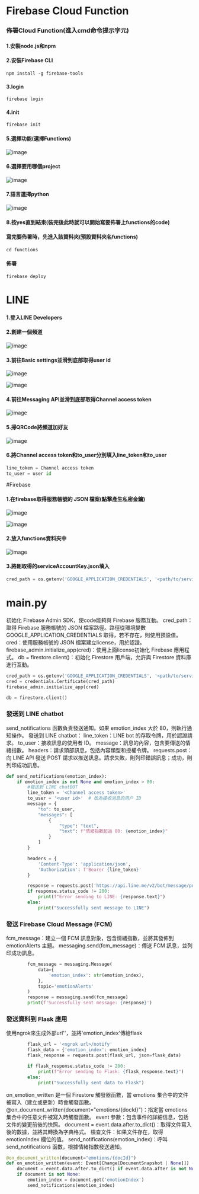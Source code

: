 # Firebase Cloud Function
### 佈署Cloud Function(進入cmd命令提示字元)
#### 1.安裝node.js和npm
#### 2.安裝Firebase CLI
```
npm install -g firebase-tools
```
#### 3.login
```
firebase login
```
#### 4.init
```
firebase init
```
#### 5.選擇功能(選擇Functions)
![image](README_image/choose_functions.png)
#### 6.選擇要用哪個project
![image](README_image/choose_project.png)
#### 7.語言選擇python
![image](README_image/choose_language.png)
#### 8.按yes直到結束(裝完後此時就可以開始寫要佈署上functions的code)
#### 寫完要佈署時，先進入該資料夾(預設資料夾名functions)
```
cd functions
```
#### 佈署
```
firebase deploy
```
# LINE
#### 1.登入LINE Developers
#### 2.創建一個頻道
![image](README_image/channels.png)
#### 3.前往Basic settings並滑到底部取得user id
![image](README_image/basic_settings.png)

![image](README_image/user_id.png)
#### 4.前往Messaging API並滑到底部取得Channel access token
![image](README_image/channel_access_token.png)
#### 5.掃QRCode將頻道加好友
![image](README_image/QRCode.png)
#### 6.將Channel access token和to_user分別填入line_token和to_user
```python
line_token = Channel access token
to_user = user id
```
#Firebase
#### 1.在firebase取得服務帳號的 JSON 檔案(點擊產生私密金鑰)
![image](README_image/service_account.png)

![image](README_image/service_account_2.png)
#### 2.放入functions資料夾中
![image](README_image/folder.png)
#### 3.將剛取得的serviceAccountKey.json填入
```python
cred_path = os.getenv('GOOGLE_APPLICATION_CREDENTIALS', '<path/to/serviceAccountKey.json>')
```
# main.py
初始化 Firebase Admin SDK，使code能夠與 Firebase 服務互動。
cred_path：取得 Firebase 服務帳號的 JSON 檔案路徑。路徑從環境變數 GOOGLE_APPLICATION_CREDENTIALS 取得，若不存在，則使用預設值。 
cred：使用服務帳號的 JSON 檔案建立license，用於認證。 firebase_admin.initialize_app(cred)：使用上面license初始化 Firebase 應用程式。
db = firestore.client()：初始化 Firestore 用戶端，允許與 Firestore 資料庫進行互動。
```python
cred_path = os.getenv('GOOGLE_APPLICATION_CREDENTIALS', '<path/to/serviceAccountKey.json>')
cred = credentials.Certificate(cred_path)
firebase_admin.initialize_app(cred)

db = firestore.client()
```
### 發送到 LINE chatbot
send_notifications 函數負責發送通知。如果 emotion_index 大於 80，則執行通知操作。
發送到 LINE chatbot： 
line_token：LINE bot 的存取令牌，用於認證請求。 
to_user：接收訊息的使用者 ID。 
message：訊息的內容，包含要傳送的情緒指數。 
headers：請求頭部訊息，包括內容類型和授權令牌。 
requests.post：向 LINE API 發送 POST 請求以推送訊息。請求失敗，則列印錯誤訊息；成功，則列印成功訊息。
```python
def send_notifications(emotion_index):
    if emotion_index is not None and emotion_index > 80:
        #發送到 LINE chatBOT
        line_token = '<Channel access token>'
        to_user = '<user id>'  # 改為接收消息的用户 ID
        message = {
            "to": to_user,
            "messages": [
                {
                    "type": "text",
                    "text": f"情緒指數超過 80: {emotion_index}"
                }
            ]
        }

        headers = {
            'Content-Type': 'application/json',
            'Authorization': f'Bearer {line_token}'             
        }

        response = requests.post('https://api.line.me/v2/bot/message/push', json=message, headers=headers)
        if response.status_code != 200:
            print(f"Error sending to LINE: {response.text}")
        else:
            print("Successfully sent message to LINE")
```
### 發送 Firebase Cloud Message (FCM)
fcm_message：建立一個 FCM 訊息對象，包含情緒指數，並將其發佈到 emotionAlerts 主題。 
messaging.send(fcm_message)：傳送 FCM 訊息，並列印成功訊息。
```python
        fcm_message = messaging.Message(
            data={
                'emotion_index': str(emotion_index),
            },            
            topic='emotionAlerts'
        )
        response = messaging.send(fcm_message)
        print(f'Successfully sent message: {response}')
```
### 發送資料到 Flask 應用
使用ngrok來生成外部url'<ngrok url>'，並將'emotion_index'傳給flask
```python
        flask_url = '<ngrok url>/notify'
        flask_data = {'emotion_index': emotion_index}
        flask_response = requests.post(flask_url, json=flask_data)

        if flask_response.status_code != 200:
            print(f"Error sending to Flask: {flask_response.text}")
        else:
            print("Successfully sent data to Flask")
```
on_emotion_written 是一個 Firestore 觸發器函數，當 emotions 集合中的文件被寫入（建立或更新）時會觸發函數。
@on_document_written(document="emotions/{docId}")：指定當 emotions 集合中的任意文件被寫入時觸發函數。 
event 參數：包含事件的詳細信息，包括文件的變更前後的快照。 
document = event.data.after.to_dict()：取得文件寫入後的數據，並將其轉換為字典格式。 
檢查文件：如果文件存在，取得 emotionIndex 欄位的值。 send_notifications(emotion_index)：呼叫 send_notifications 函數，根據情緒指數發送通知。
```python
@on_document_written(document="emotions/{docId}")
def on_emotion_written(event: Event[Change[DocumentSnapshot | None]]) -> None:
    document = event.data.after.to_dict() if event.data.after is not None else None
    if document is not None:
        emotion_index = document.get('emotionIndex')
        send_notifications(emotion_index)
```
